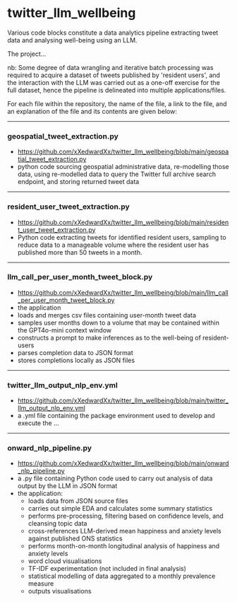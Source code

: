 # twitter_llm_wellbeing

Various code blocks constitute a data analytics pipeline extracting tweet data and analysing well-being using an LLM.

The project...

nb: Some degree of data wrangling and iterative batch processing was required to acquire a dataset of tweets published by 'resident users', 
and the interaction with the LLM was carried out as a one-off exercise for the full dataset, hence the pipeline is delineated into multiple applications/files. 

For each file within the repository, the name of the file, a link to the file, and an explanation of the file and its contents are given below:

---
### geospatial_tweet_extraction.py
- https://github.com/xXedwardXx/twitter_llm_wellbeing/blob/main/geospatial_tweet_extraction.py
- python code sourcing geospatial administrative data, re-modelling those data, using re-modelled data to query the Twitter full archive search endpoint, and storing returned tweet data
---
### resident_user_tweet_extraction.py
- https://github.com/xXedwardXx/twitter_llm_wellbeing/blob/main/resident_user_tweet_extraction.py
- Python code extracting tweets for identified resident users, sampling to reduce data to a manageable volume where the resident user has published more than 50 tweets in a month. 
---
### llm_call_per_user_month_tweet_block.py
- https://github.com/xXedwardXx/twitter_llm_wellbeing/blob/main/llm_call_per_user_month_tweet_block.py
- the application
 - loads and merges csv files containing user-month tweet data
 - samples user months down to a volume that may be contained within the GPT4o-mini context window 
 - constructs a prompt to make inferences as to the well-being of resident-users
 - parses completion data to JSON format
 - stores completions locally as JSON files
---
### twitter_llm_output_nlp_env.yml
- https://github.com/xXedwardXx/twitter_llm_wellbeing/blob/main/twitter_llm_output_nlp_env.yml
- a .yml file containing the package environment used to develop and execute the ...
---
### onward_nlp_pipeline.py
- https://github.com/xXedwardXx/twitter_llm_wellbeing/blob/main/onward_nlp_pipeline.py
- a .py file containing Python code used to carry out analysis of data output by the LLM in JSON format
- the application:
  - loads data from JSON source files
  - carries out simple EDA and calculates some summary statistics
  - performs pre-processing, filtering based on confidence levels, and cleansing topic data
  - cross-references LLM-derived mean happiness and anxiety levels against published ONS statistics
  - performs month-on-month longitudinal analysis of happiness and anxiety levels
  - word cloud visualisations
  - TF-IDF experimentation (not included in final analysis)
  - statistical modelling of data aggregated to a monthly prevalence measure
  - outputs visualisations
